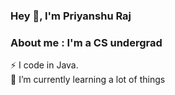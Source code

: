 ### Hey 👋, I'm Priyanshu Raj 


### About me : I'm a CS undergrad 

 
:zap: I code in Java.<br />
🌱 I’m currently learning a lot of things<br /> 
 
<!--
**itsPriyanshuRaj/itsPriyanshuRaj** is a ✨ _special_ ✨ repository because its `README.md` (this file) appears on your GitHub profile.

Here are some ideas to get you started:

- 🔭 I’m currently working on ...
- 🌱 I’m currently learning ...
- 👯 I’m looking to collaborate on ...
- 🤔 I’m looking for help with ...
- 💬 Ask me about ...
- 📫 How to reach me: ...
- 😄 Pronouns: ...
- ⚡ Fun fact: ...
-->

